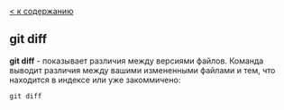 [< к содержанию](./readme.md)

## git diff

**git diff** -  показывает различия между версиями файлов.
Команда выводит различия между вашими измененными файлами и тем, что находится в индексе или уже закоммичено:

```
git diff
```